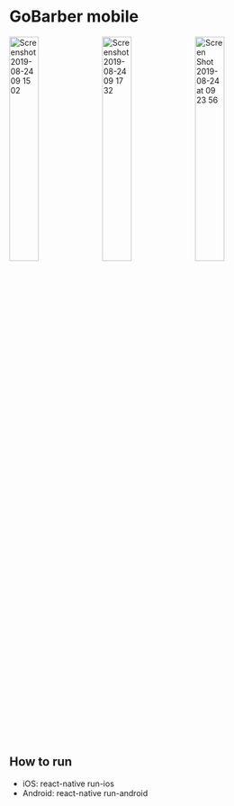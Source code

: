 # GoBarber mobile

<img width="32%" alt="Screenshot 2019-08-24 09 15 02" src="https://user-images.githubusercontent.com/4256471/63637249-d84b2f00-c650-11e9-87c0-a0be76aa8ab7.png">
<img width="32%" alt="Screenshot 2019-08-24 09 17 32" src="https://user-images.githubusercontent.com/4256471/63637251-dc774c80-c650-11e9-897f-81380cd8d08b.png">
<img width="32%" alt="Screen Shot 2019-08-24 at 09 23 56" src="https://user-images.githubusercontent.com/4256471/63637254-e731e180-c650-11e9-80c2-e82dbf86697f.png">

## How to run

- iOS: react-native run-ios
- Android: react-native run-android
